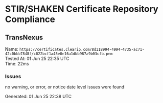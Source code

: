 # STIR/SHAKEN Certificate Repository Compliance

## TransNexus

Name: `https://certificates.clearip.com/8d118994-4994-4735-ac71-42c0bbb7848f/c022bcf1a45e0e16a1dbb987a9b03cfb.pem`\
Tested At: 01 Jun 25 22:35 UTC\
Time: 22ms

### Issues

no warning, or error, or notice date level issues were found

Generated: 01 Jun 25 22:38 UTC